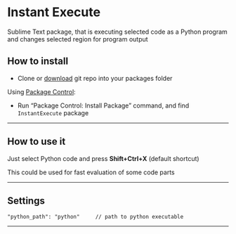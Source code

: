 Instant Execute
=========================

Sublime Text package, that is executing selected code as a Python program and changes selected region for program output

## How to install

 - Clone or [download](https://github.com/lowliet/sublimetext-InstantExecute/archive/master.zip) git repo into your packages folder

Using [Package Control](http://wbond.net/sublime_packages/package_control):

 - Run “Package Control: Install Package” command, and find `InstantExecute` package

--------------

## How to use it

Just select Python code and press __Shift+Ctrl+X__ (default shortcut)

This could be used for fast evaluation of some code parts

--------------

## Settings

    "python_path": "python"		// path to python executable

--------------